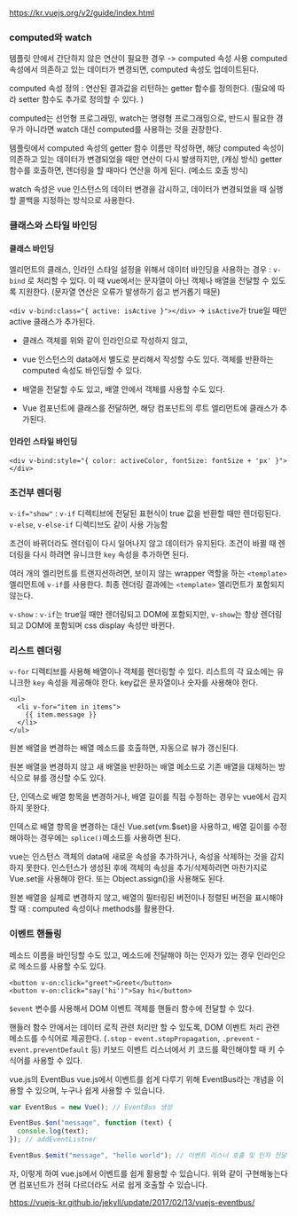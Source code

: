 https://kr.vuejs.org/v2/guide/index.html

### computed와 watch

템플릿 안에서 간단하지 않은 연산이 필요한 경우 -> computed 속성 사용
computed 속성에서 의존하고 있는 데이터가 변경되면, computed 속성도 업데이트된다.

computed 속성 정의 :
연산된 결과값을 리턴하는 getter 함수를 정의한다.
(필요에 따라 setter 함수도 추가로 정의할 수 있다. )

computed는 선언형 프로그래밍, watch는 명령형 프로그래밍으로,
반드시 필요한 경우가 아니라면
watch 대신 computed를 사용하는 것을 권장한다.

템플릿에서 computed 속성의 getter 함수 이름만 작성하면,
해당 computed 속성이 의존하고 있는 데이터가 변경되었을 때만 연산이 다시 발생하지만, (캐싱 방식)
getter 함수를 호출하면, 렌더링을 할 때마다 연산을 하게 된다. (메소드 호출 방식)

watch 속성은 vue 인스턴스의 데이터 변경을 감시하고,
데이터가 변경되었을 때 실행할 콜백을 지정하는 방식으로 사용한다.

### 클래스와 스타일 바인딩

#### 클래스 바인딩

엘리먼트의
클래스, 인라인 스타일 설정을 위해서
데이터 바인딩을 사용하는 경우 :
`v-bind` 로 처리할 수 있다.
이 때 vue에서는 문자열이 아닌 객체나 배열을 전달할 수 있도록 지원한다.
(문자열 연산은 오류가 발생하기 쉽고 번거롭기 때문)

`<div v-bind:class="{ active: isActive }"></div>`
-> `isActive`가 true일 때만 active 클래스가 추가된다.

- 클래스 객체를 위와 같이 인라인으로 작성하지 않고,
- vue 인스턴스의 data에서 별도로 분리해서 작성할 수도 있다.
  객체를 반환하는 computed 속성도 바인딩할 수 있다.

- 배열을 전달할 수도 있고, 배열 안에서 객체를 사용할 수도 있다.

- Vue 컴포넌트에 클래스를 전달하면, 해당 컴포넌트의 루트 엘리먼트에 클래스가 추가된다.

#### 인라인 스타일 바인딩

`<div v-bind:style="{ color: activeColor, fontSize: fontSize + 'px' }"></div>`

### 조건부 렌더링

`v-if="show"` : `v-if` 디렉티브에 전달된 표현식이 true 값을 반환할 때만 렌더링된다.
`v-else`, `v-else-if` 디렉티브도 같이 사용 가능함

조건이 바뀌더라도 렌더링이 다시 일어나지 않고 데이터가 유지된다.
조건이 바뀔 때 렌더링을 다시 하려면 유니크한 `key` 속성을 추가하면 된다.

여러 개의 엘리먼트를 트랜지션하려면,
보이지 않는 wrapper 역할을 하는 `<template>` 엘리먼트에 `v-if`를 사용한다. 최종 렌더링 결과에는 `<template>` 엘리먼트가 포함되지 않는다.

`v-show` :
`v-if`는 true일 때만 렌더링되고 DOM에 포함되지만,
`v-show`는 항상 렌더링되고 DOM에 포함되며 css display 속성만 바뀐다.

### 리스트 렌더링

`v-for` 디렉티브를 사용해 배열이나 객체를 렌더링할 수 있다.
리스트의 각 요소에는 유니크한 `key` 속성을 제공해야 한다. key값은 문자열이나 숫자를 사용해야 한다.

```vue
<ul>
  <li v-for="item in items">
    {{ item.message }}
  </li>
</ul>
```

원본 배열을 변경하는 배열 메소드를 호출하면,
자동으로 뷰가 갱신된다.

원본 배열을 변경하지 않고 새 배열을 반환하는 배열 메소드로
기존 배열을 대체하는 방식으로 뷰를 갱신할 수도 있다.

단, 인덱스로 배열 항목을 변경하거나, 배열 길이를 직접 수정하는 경우는 vue에서 감지하지 못한다.

인덱스로 배열 항목을 변경하는 대신 Vue.set(vm.$set)을 사용하고,
배열 길이를 수정해야하는 경우에는 `splice()`메소드를 사용하면 된다.

vue는 인스턴스 객체의 data에 새로운 속성을 추가하거나, 속성을 삭제하는 것을 감지하지 못한다.
인스턴스가 생성된 후에 객체의 속성을 추가/삭제하려면
마찬가지로 Vue.set을 사용해야 한다. 또는 Object.assign()을 사용해도 된다.

원본 배열을 실제로 변경하지 않고,
배열의 필터링된 버전이나 정렬된 버전을 표시해야 할 때 :
computed 속성이나 methods를 활용한다.

### 이벤트 핸들링

메소드 이름을 바인딩할 수도 있고,
메소드에 전달해야 하는 인자가 있는 경우 인라인으로 메소드를 사용할 수도 있다.

```vue
<button v-on:click="greet">Greet</button>
<button v-on:click="say('hi')">Say hi</button>
```

`$event` 변수를 사용해서 DOM 이벤트 객체를 핸들러 함수에 전달할 수 있다.

핸들러 함수 안에서는 데이터 로직 관련 처리만 할 수 있도록,
DOM 이벤트 처리 관련 메소드를 수식어로 제공한다. (`.stop` - `event.stopPropagation`, `.prevent` - `event.preventDefault` 등)
키보드 이벤트 리스너에서 키 코드를 확인해야할 때
키 수식어를 사용할 수 있다.

vue.js의 EventBus
vue.js에서 이벤트를 쉽게 다루기 위해 EventBus라는 개념을 이용할 수 있으며, 누구나 쉽게 사용할 수 있습니다.

```js
var EventBus = new Vue(); // EventBus 생성

EventBus.$on("message", function (text) {
  console.log(text);
}); // addEventListner

EventBus.$emit("message", "hello world"); // 이벤트 리스너 호출 및 인자 전달
```

자, 이렇게 하여 vue.js에서 이벤트를 쉽게 활용할 수 있습니다. 위와 같이 구현해놓는다면 컴포넌트가 전혀 다르더라도 서로 쉽게 호출할 수 있습니다.

https://vuejs-kr.github.io/jekyll/update/2017/02/13/vuejs-eventbus/
